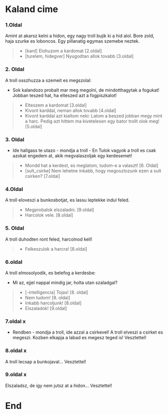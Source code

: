 # Kaland cime

### 1.Oldal
Amint at akarsz kelni a hidon, egy nagy troll bujik ki a hid alol.
Bore zold, haja szurke es loboncos. Egy pillanatig egymas szemebe neztek.
> * [kard] Elohuzom a kardomat [2.oldal]
> * [turelem, hidegver] Nyugodtan allok tovabb [3.oldal]

### 2. Oldal
A troll osszhuzza a szemeit es megszolal:
 - Sok kalandozo probalt mar meg megolni, de mindotthagytak a fogukat!
 Jobban teszed hat, ha elteszed azt a fogpiszkalot!
 > * Elteszem a kardomat [3.oldal]
 > * Kivont karddal, neman allok tovabb [4.oldal]
 > * Kivont karddal azt kialtom neki: Latom a beszed jobban megy mint
a harc. Pedig azt hittem ma kivetelesen egy bator trollt olok meg! [5.oldal]

### 3. Oldal
- Ide hallgass te utazo - mondja a troll - En Tulok vagyok a troll
es csak azokat engedem at, akik megvalaszoljak egy kerdesemet!
> * Mondd hat a kerdest, es meglatom, tudom-e a valaszt! [6. Oldal]
> * [sult_csirke] Nem lehetne inkabb, hogy megosztozunk ezen a sult csirken? [7.oldal]

### 4.Oldal
A troll eloveszi a bunkosbotjat, es lassu leptekke indul feled.
> * Megprobalok elszaladni. [9.oldal]
> * Harcolok vele. [8.oldal]

### 5. Oldal
A troll duhodten ront feled, harcolnod kell!
> * Felkeszulok a harcra! [8.oldal]

### 6.oldal
A troll elmosolyodik, es belefog a kerdesbe:
- Mi az, ejjel nappal mindig jar, holta utan szaladgal?
> * [-intelligencia] Tojas! [8. oldal]
> * Nem tudom! [8. oldal]
> * Inkabb harcoljunk! [8.oldal]
> * Elszaladok! [9.oldal]

### 7.oldal x
- Rendben - mondja a troll, ide azzal a csirkevel!
A troll elveszi a csirket es megeszi. Kozben elkapja a labad es megesz teged is! Vesztettel!

### 8.oldal x
A troll lecsap a bunkojaval... Vesztettel!

### 9.oldal x
Elszaladsz, de igy nem jutsz at a hidon... Vesztettel!

# End
